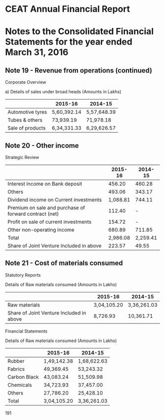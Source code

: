 # CEAT Annual Financial Report

# Notes to the Consolidated Financial Statements for the year ended March 31, 2016

## Note 19 - Revenue from operations (continued)

Corporate Overview

a) Details of sales under broad heads (Amounts in Lakhs)

| |2015-16|2014-15|
|---|---|---|
|Automotive tyres|5,60,392.14|5,57,648.39|
|Tubes & others|73,939.19|71,978.18|
|Sale of products|6,34,331.33|6,29,626.57|

## Note 20 - Other income

Strategic Review

| |2015-16|2014-15|
|---|---|---|
|Interest income on Bank deposit|456.20|460.28|
|Others|493.06|343.17|
|Dividend income on Current investments|1,088.81|744.11|
|Premium on sale and purchase of forward contract (net)|112.40|-|
|Profit on sale of current investments|154.72|-|
|Other non-operating income|680.89|711.85|
|Total|2,986.08|2,259.41|
|Share of Joint Venture Included in above|223.57|49.55|

## Note 21 - Cost of materials consumed

Statutory Reports

Details of Raw materials consumed (Amounts in Lakhs)

| |2015-16|2014-15|
|---|---|---|
|Raw materials|3,04,105.20|3,36,261.03|
|Share of Joint Venture Included in above|8,726.93|10,361.71|

Financial Statements

Details of Raw materials consumed (Amounts in Lakhs)

| |2015-16|2014-15|
|---|---|---|
|Rubber|1,49,142.38|1,68,622.63|
|Fabrics|49,369.45|53,243.32|
|Carbon Black|43,083.24|51,509.98|
|Chemicals|34,723.93|37,457.00|
|Others|27,786.20|25,428.10|
|Total|3,04,105.20|3,36,261.03|

191